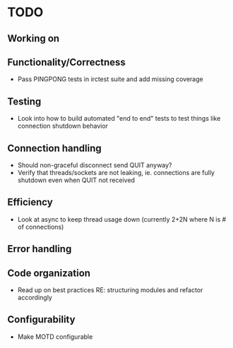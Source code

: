 # TODO

## Working on

## Functionality/Correctness
- Pass PINGPONG tests in irctest suite and add missing coverage

## Testing
- Look into how to build automated "end to end" tests to test things like connection shutdown behavior

## Connection handling
- Should non-graceful disconnect send QUIT anyway?
- Verify that threads/sockets are not leaking, ie. connections are fully shutdown even when QUIT not received

## Efficiency
- Look at async to keep thread usage down (currently 2+2N where N is # of connections)


## Error handling

## Code organization
- Read up on best practices RE: structuring modules and refactor accordingly 

## Configurability
- Make MOTD configurable
